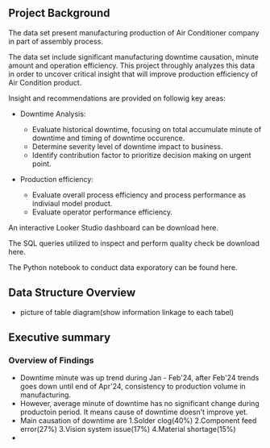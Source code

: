 ## Project Background

The data set present manufacturing production of Air Conditioner company in part of assembly process.

The data set include significant manufacturing downtime causation, minute amount and operation efficiency. This project throughly analyzes this data in order to uncover critical insight that will improve production efficiency of Air Condition product.

Insight and recommendations are provided on followig key areas:
- Downtime Analysis:
  - Evaluate historical downtime, focusing on total accumulate minute of downtime and timing of downtime occurence.
  - Determine severity level of downtime impact to business.
  - Identify contribution factor to prioritize decision making on urgent point.

- Production efficiency:
  - Evaluate overall process efficiency and process performance as indiviaul model product.
  - Evaluate operator performance efficiency.

An interactive Looker Studio dashboard can be download here.

The SQL queries utilized to inspect and perform quality check be download here.

The Python notebook to conduct data exporatory can be found here.


## Data Structure Overview
- picture of table diagram(show information linkage to each tabel)

## Executive summary
### Overview of Findings
- Downtime minute was up trend during Jan - Feb'24, after Feb'24 trends goes down until  end of Apr'24, consistency to production volume in manufacturing.
- However, average minute of downtime has no significant change during productoin period. It means cause of downtime doesn't improve yet.
- Main causation of downtime are 1.Solder clog(40%) 2.Component feed error(27%) 3.Vision system issue(17%) 4.Material shortage(15%)
- 
